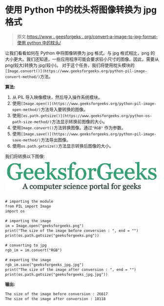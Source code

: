 # 使用 Python 中的枕头将图像转换为 jpg 格式

> 原文:[https://www . geesforgeks . org/convert-a-image-to-jpg-format-使用 python 中的枕头/](https://www.geeksforgeeks.org/convert-an-image-into-jpg-format-using-pillow-in-python/)

让我们看看如何在 Python 中将图像转换为 jpg 格式。与 jpg 格式相比，png 的大小更大。我们还知道，一些应用程序可能会要求较小尺寸的图像。因此，需要从 png(较大)转换为 jpg(较小)。
对于这个任务，我们将使用枕头模块的`[Image.convert()](https://www.geeksforgeeks.org/python-pil-image-convert-method/)`方法。

**算法:**

1.  从 PIL 导入映像模块，然后导入操作系统模块。
2.  使用`[Image.open()](https://www.geeksforgeeks.org/python-pil-image-open-method/)`方法导入要转换的图像。
3.  使用`[os.path.getsize()](https://www.geeksforgeeks.org/python-os-path-size-method/)`方法显示转换前图像的大小。
4.  使用`Image.convert()`方法转换图像。通过`"RGB"` 作为参数。
5.  使用`[Image.save()](https://www.geeksforgeeks.org/python-pil-image-save-method/)`方法导出图像。
6.  使用`os.path.getsize()`方法显示转换后图像的大小。

我们将转换以下图像:
![](img/438d0d25a9fe8b715f357e0aa22b8c04.png)

```
# importing the module
from PIL import Image
import os

# importing the image 
im = Image.open("geeksforgeeks.png")
print("The size of the image before conversion : ", end = "")
print(os.path.getsize("geeksforgeeks.png"))

# converting to jpg
rgb_im = im.convert("RGB")

# exporting the image
rgb_im.save("geeksforgeeks_jpg.jpg")
print("The size of the image after conversion : ", end = "")
print(os.path.getsize("geeksforgeeks_jpg.jpg"))
```

**输出:**

```
The size of the image before conversion : 26617
The size of the image after conversion : 18118

```